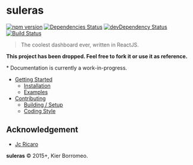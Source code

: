 # suleras

[![npm version](http://img.shields.io/npm/v/suleras.svg?style=flat-square)](https://npmjs.org/package/suleras?style=flat-square) [![Dependencies Status](https://img.shields.io/david/sourcescript/suleras.svg?style=flat-square)](https://img.shields.io/david/sourcescript/suleras.svg?style=flat-square)
[![devDependency Status](https://img.shields.io/david/dev/sourcescript/suleras.svg?style=flat-square)](https://img.shields.io/david/dev/sourcescript/suleras.svg?style=flat-square) [![Build Status](https://img.shields.io/travis/sourcescript/suleras.svg?style=flat-square)](https://travis-ci.org/sourcescript/suleras?branch=master)

> The coolest dashboard ever, written in ReactJS.

**This project has been dropped. Feel free to fork it or use it as reference.**

\* Documentation is currently a work-in-progress.

- [Getting Started](docs/getting-started.md)
  - [Installation](docs/getting-started.md#installation)
  - [Examples](docs/getting-started.md#examples)
- [Contributing](docs/getting-started.md)
  - [Building / Setup](docs/getting-started.md#building-setup)
  - [Coding Style](docs/getting-started.md#coding-style)

## Acknowledgement
- [Jc Ricaro](https://github.com/jcricaro)

**suleras** © 2015+, Kier Borromeo.

